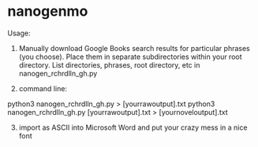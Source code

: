 # nanogenmo

Usage:

1) Manually download Google Books search results for particular phrases (you choose). Place them in separate subdirectories within your root directory. List directories, phrases, root directory, etc in nanogen_rchrdlln_gh.py

2) command line:

python3 nanogen_rchrdlln_gh.py > [yourrawoutput].txt
python3 nanogen_rchrdlln_gh.py [yourrawoutput].txt > [yournoveloutput].txt

3) import as ASCII into Microsoft Word and put your crazy mess in a nice font
